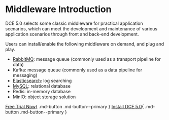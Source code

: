 # Middleware Introduction

DCE 5.0 selects some classic middleware for practical application scenarios, which can meet the development and maintenance of various application scenarios through front and back-end development.

Users can install/enable the following middleware on demand, and plug and play.

- [RabbitMQ](rabbitmq/intro/what.md): message queue (commonly used as a transport pipeline for data)
- Kafka: message queue (commonly used as a data pipeline for messaging)
- [Elasticsearch](elasticsearch/intro/what.md): log searching
- [MySQL](mysql/intro/what.md): relational database
- Redis: in-memory database
- MinIO: object storage solution

[Free Trial Now](../dce/license0.md){ .md-button .md-button--primary }
[Install DCE 5.0](../install/intro.md){ .md-button .md-button--primary }

